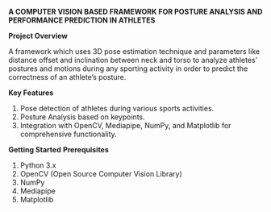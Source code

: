 **A COMPUTER VISION BASED FRAMEWORK FOR POSTURE ANALYSIS AND PERFORMANCE PREDICTION IN ATHLETES**

**Project Overview**

A framework which uses 3D pose estimation technique and parameters like distance offset and inclination between neck and torso to analyze athletes’ postures and motions during any sporting activity in order to predict the correctness of an athlete’s posture.

**Key Features**
1. Pose detection of athletes during various sports activities.
2. Posture Analysis based on keypoints.
3. Integration with OpenCV, Mediapipe, NumPy, and Matplotlib for comprehensive functionality.

**Getting Started**
**Prerequisites**

1. Python 3.x
2. OpenCV (Open Source Computer Vision Library)
3. NumPy
4. Mediapipe
5. Matplotlib
